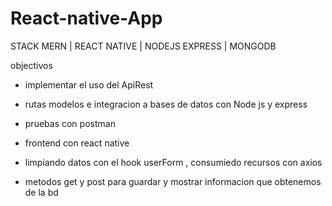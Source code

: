 # React-native-App
STACK MERN | REACT NATIVE | NODEJS EXPRESS | MONGODB

objectivos 

- implementar el uso del ApiRest 

- rutas modelos e integracion a bases de datos con Node js y express
- pruebas con postman

- frontend con react native
- limpiando datos con el hook userForm , consumiedo recursos con axios 
- metodos get y post para guardar y mostrar informacion que obtenemos de la bd

